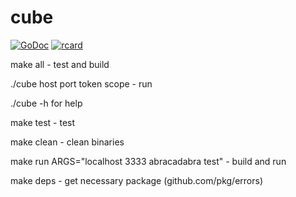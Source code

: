 # cube
[![GoDoc](https://godoc.org/github.com/Apakhov/cube/cubeapi?status.svg)](https://godoc.org/github.com/Apakhov/cube/cubeapi)
[![rcard](https://goreportcard.com/badge/github.com/Apakhov/cube)](https://goreportcard.com/report/github.com/Apakhov/cube)

make all - test and build

./cube host port token scope - run

./cube -h for help 

make test - test

make clean - clean binaries

make run  ARGS="localhost 3333  abracadabra test" - build and run

make deps - get necessary package (github.com/pkg/errors)